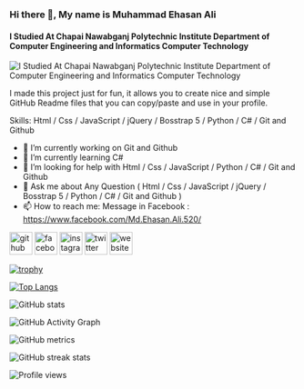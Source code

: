 ### Hi there 👋, My name is Muhammad Ehasan Ali

#### I Studied At Chapai Nawabganj Polytechnic Institute Department of Computer Engineering and Informatics Computer Technology

![ I Studied At Chapai Nawabganj Polytechnic Institute Department of Computer Engineering and Informatics Computer Technology]()

I made this project just for fun, it allows you to create nice and simple GitHub Readme files that you can copy/paste and use in your profile.

Skills: Html / Css / JavaScript / jQuery / Bosstrap 5 / Python / C# / Git and Github

- 🔭 I’m currently working on Git and Github
- 🌱 I’m currently learning C#
- 🤔 I’m looking for help with Html / Css / JavaScript / Python / C# / Git and Github
- 💬 Ask me about Any Question ( Html / Css / JavaScript / jQuery / Bosstrap 5 / Python / C# / Git and Github )
- 📫 How to reach me: Message in Facebook : https://www.facebook.com/Md.Ehasan.Ali.520/

[<img src='https://cdn.jsdelivr.net/npm/simple-icons@3.0.1/icons/github.svg' alt='github' height='40'>](https://github.com/mdehasanali) [<img src='https://cdn.jsdelivr.net/npm/simple-icons@3.0.1/icons/facebook.svg' alt='facebook' height='40'>](https://www.facebook.com/Md.Ehasan.Ali.520/) [<img src='https://cdn.jsdelivr.net/npm/simple-icons@3.0.1/icons/instagram.svg' alt='instagram' height='40'>](https://www.instagram.com/mdehasanali/) [<img src='https://cdn.jsdelivr.net/npm/simple-icons@3.0.1/icons/twitter.svg' alt='twitter' height='40'>](https://twitter.com/mdehasanali) [<img src='https://cdn.jsdelivr.net/npm/simple-icons@3.0.1/icons/icloud.svg' alt='website' height='40'>](https://mdehasanali.github.io/potpolio/)

[![trophy](https://github-profile-trophy.vercel.app/?username=mdehasanali)](https://github.com/ryo-ma/github-profile-trophy)

[![Top Langs](https://github-readme-stats.vercel.app/api/top-langs/?username=mdehasanali)](https://github.com/anuraghazra/github-readme-stats)

![GitHub stats](https://github-readme-stats.vercel.app/api?username=mdehasanali&show_icons=true)

![GitHub Activity Graph](https://activity-graph.herokuapp.com/graph?username=mdehasanali)

![GitHub metrics](https://metrics.lecoq.io/mdehasanali)

![GitHub streak stats](https://github-readme-streak-stats.herokuapp.com/?user=mdehasanali)

![Profile views](https://gpvc.arturio.dev/mdehasanali)
